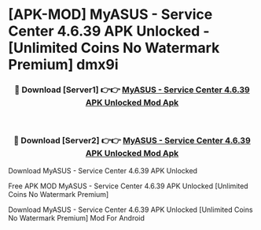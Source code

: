 # [APK-MOD] MyASUS - Service Center 4.6.39 APK Unlocked - [Unlimited Coins No Watermark Premium] dmx9i



<div align="center">
<h3>🔴 Download [Server1] 👉👉 <a href="https://momento.my/?title=MyASUS_-_Service_Center_4.6.39_APK_Unlocked">MyASUS - Service Center 4.6.39 APK Unlocked Mod Apk</a></h3><br>

<h3>🔴 Download [Server2] 👉👉 <a href="https://momento.my/?title=MyASUS_-_Service_Center_4.6.39_APK_Unlocked">MyASUS - Service Center 4.6.39 APK Unlocked Mod Apk</a></h3>
</div>



Download MyASUS - Service Center 4.6.39 APK Unlocked 

Free APK MOD MyASUS - Service Center 4.6.39 APK Unlocked [Unlimited Coins No Watermark Premium]

Download MyASUS - Service Center 4.6.39 APK Unlocked [Unlimited Coins No Watermark Premium] Mod For Android
